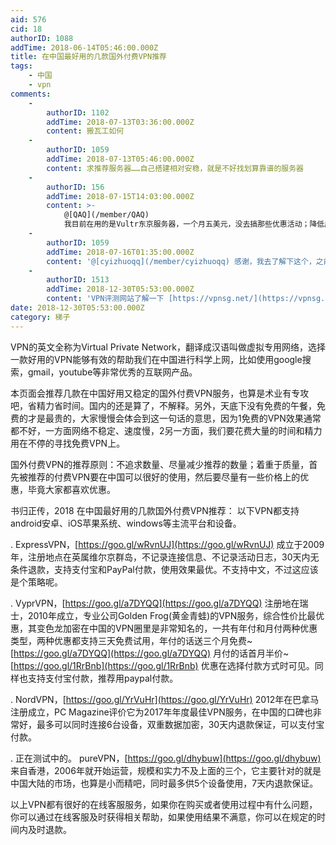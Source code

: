 ```yaml
---
aid: 576
cid: 18
authorID: 1088
addTime: 2018-06-14T05:46:00.000Z
title: 在中国最好用的几款国外付费VPN推荐
tags:
    - 中国
    - vpn
comments:
    -
        authorID: 1102
        addTime: 2018-07-13T03:36:00.000Z
        content: 搬瓦工如何
    -
        authorID: 1059
        addTime: 2018-07-13T05:46:00.000Z
        content: 求推荐服务器……自己搭建相对安稳，就是不好找划算靠谱的服务器
    -
        authorID: 156
        addTime: 2018-07-15T14:03:00.000Z
        content: >-
            @[QAQ](/member/QAQ)
            我目前在用的是Vultr东京服务器，一个月五美元，没去搞那些优惠活动；降低成本的方法就是拉别人来一起用^\_^
    -
        authorID: 1059
        addTime: 2018-07-16T01:35:00.000Z
        content: '@[cyizhuoqq](/member/cyizhuoqq) 感谢，我去了解下这个，之前想弄搬瓦工，但是好像现在不怎么好用了'
    -
        authorID: 1513
        addTime: 2018-12-30T05:53:00.000Z
        content: 'VPN评测网站了解一下 [https://vpnsg.net/](https://vpnsg.net/)'
date: 2018-12-30T05:53:00.000Z
category: 梯子
---
```


VPN的英文全称为Virtual Private Network，翻译成汉语叫做虚拟专用网络，选择一款好用的VPN能够有效的帮助我们在中国进行科学上网，比如使用google搜索，gmail，youtube等非常优秀的互联网产品。

本页面会推荐几款在中国好用又稳定的国外付费VPN服务，也算是术业有专攻吧，省精力省时间。国内的还是算了，不解释。另外，天底下没有免费的午餐，免费的才是最贵的，大家慢慢会体会到这一句话的意思，因为1免费的VPN效果通常都不好，一方面网络不稳定、速度慢，2另一方面，我们要花费大量的时间和精力用在不停的寻找免费VPN上。

国外付费VPN的推荐原则：不追求数量、尽量减少推荐的数量；着重于质量，首先被推荐的付费VPN要在中国可以很好的使用，然后要尽量有一些价格上的优惠，毕竟大家都喜欢优惠。

书归正传，2018 在中国最好用的几款国外付费VPN推荐： 以下VPN都支持android安卓、iOS苹果系统、windows等主流平台和设备。

. ExpressVPN，[https://goo.gl/wRvnUJ](https://goo.gl/wRvnUJ) 成立于2009年，注册地点在英属维尔京群岛，不记录连接信息、不记录活动日志，30天内无条件退款，支持支付宝和PayPal付款，使用效果最优。不支持中文，不过这应该是个策略呢。

. VyprVPN，[https://goo.gl/a7DYQQ](https://goo.gl/a7DYQQ) 注册地在瑞士，2010年成立，专业公司Golden Frog(黄金青蛙)的VPN服务，综合性价比最优惠，其变色龙加密在中国的VPN圈里是非常知名的，一共有年付和月付两种优惠类型，两种优惠都支持三天免费试用，年付的话送三个月免费~[https://goo.gl/a7DYQQ](https://goo.gl/a7DYQQ) 月付的话首月半价~[https://goo.gl/1RrBnb](https://goo.gl/1RrBnb) 优惠在选择付款方式时可见。同样也支持支付宝付款，推荐用paypal付款。

. NordVPN，[https://goo.gl/YrVuHr](https://goo.gl/YrVuHr) 2012年在巴拿马注册成立，PC Magazine评价它为2017年年度最佳VPN服务，在中国的口碑也非常好，最多可以同时连接6台设备，双重数据加密，30天内退款保证，可以支付宝付款。

. 正在测试中的。 pureVPN，[https://goo.gl/dhybuw](https://goo.gl/dhybuw) 来自香港，2006年就开始运营，规模和实力不及上面的三个，它主要针对的就是中国大陆的市场，也算是小而精吧，同时最多供5个设备使用，7天内退款保证。

以上VPN都有很好的在线客服服务，如果你在购买或者使用过程中有什么问题，你可以通过在线客服及时获得相关帮助，如果使用结果不满意，你可以在规定的时间内及时退款。
